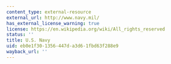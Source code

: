 ```yaml
---
content_type: external-resource
external_url: http://www.navy.mil/
has_external_license_warning: true
license: https://en.wikipedia.org/wiki/All_rights_reserved
status: ''
title: U.S. Navy
uid: eb0e1f30-1356-447d-a3d6-1fbd63f288e9
wayback_url: ''
---
```

